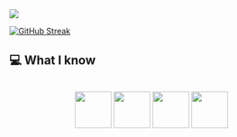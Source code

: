 
<a href="https://www.facebook.com/mirhussainmurtaza/">
<img src="https://i.ibb.co/Xpx4SjW/1683909809034.png" />
</a>

[![GitHub Streak](https://github-readme-streak-stats.herokuapp.com?user=siraj3838&theme=whatsapp-dark2&card_width=850)](https://git.io/streak-stats)
## :computer: What I know
<br/>
<div align="center">
<img style='width:65px; height: 65px' src="https://i.ibb.co/8rw7T9N/free-react-1-282599.webp"/>
<img style='width:65px; height: 65px' src="https://i.ibb.co/zHBnxNp/Screenshot-2023-12-09-005550.png"/>
<img style='width:65px; height: 65px' src="https://i.ibb.co/3m6Y0Nj/node-js.jpg"/>
<img style='width:65px; height: 65px' src="https://i.ibb.co/vJr3kfQ/1686391647921.png"/>
</div>
